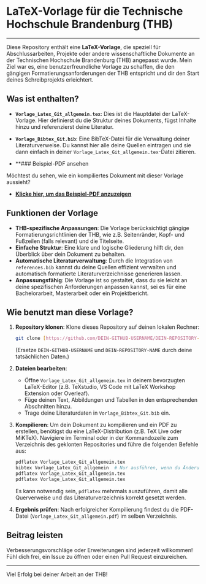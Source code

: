 # LaTeX-Vorlage für die Technische Hochschule Brandenburg (THB)

---

Diese Repository enthält eine **LaTeX-Vorlage**, die speziell für Abschlussarbeiten, Projekte oder andere wissenschaftliche Dokumente an der Technischen Hochschule Brandenburg (THB) angepasst wurde. Mein Ziel war es, eine benutzerfreundliche Vorlage zu schaffen, die den gängigen Formatierungsanforderungen der THB entspricht und dir den Start deines Schreibprojekts erleichtert.

## Was ist enthalten?

* **`Vorlage_Latex_Git_allgemein.tex`**: Dies ist die Hauptdatei der LaTeX-Vorlage. Hier definierst du die Struktur deines Dokuments, fügst Inhalte hinzu und referenzierst deine Literatur.
* **`Vorlage_Bibtex_Git.bib`**: Eine BibTeX-Datei für die Verwaltung deiner Literaturverweise. Du kannst hier alle deine Quellen eintragen und sie dann einfach in deiner `Vorlage_Latex_Git_allgemein.tex`-Datei zitieren.

* **### Beispiel-PDF ansehen

Möchtest du sehen, wie ein kompiliertes Dokument mit dieser Vorlage aussieht?
* **[Klicke hier, um das Beispiel-PDF anzuzeigen](https://github.com/Narrenpfarrer/Th-Brandenburg_Latex_Vorlage/blob/main/Vorlage_Latex_Git_allgemein.pdf)**

## Funktionen der Vorlage

* **THB-spezifische Anpassungen**: Die Vorlage berücksichtigt gängige Formatierungsrichtlinien der THB, wie z.B. Seitenränder, Kopf- und Fußzeilen (falls relevant) und die Titelseite.
* **Einfache Struktur**: Eine klare und logische Gliederung hilft dir, den Überblick über dein Dokument zu behalten.
* **Automatische Literaturverwaltung**: Durch die Integration von `references.bib` kannst du deine Quellen effizient verwalten und automatisch formatierte Literaturverzeichnisse generieren lassen.
* **Anpassungsfähig**: Die Vorlage ist so gestaltet, dass du sie leicht an deine spezifischen Anforderungen anpassen kannst, sei es für eine Bachelorarbeit, Masterarbeit oder ein Projektbericht.

## Wie benutzt man diese Vorlage?

1.  **Repository klonen**: Klone dieses Repository auf deinen lokalen Rechner:
    ```bash
    git clone [https://github.com/DEIN-GITHUB-USERNAME/DEIN-REPOSITORY-NAME.git](https://github.com/DEIN-GITHUB-USERNAME/DEIN-REPOSITORY-NAME.git)
    ```
    (Ersetze `DEIN-GITHUB-USERNAME` und `DEIN-REPOSITORY-NAME` durch deine tatsächlichen Daten.)

2.  **Dateien bearbeiten**:
    * Öffne `Vorlage_Latex_Git_allgemein.tex` in deinem bevorzugten LaTeX-Editor (z.B. TeXstudio, VS Code mit LaTeX Workshop Extension oder Overleaf).
    * Füge deinen Text, Abbildungen und Tabellen in den entsprechenden Abschnitten hinzu.
    * Trage deine Literaturdaten in `Vorlage_Bibtex_Git.bib` ein.

3.  **Kompilieren**: Um dein Dokument zu kompilieren und ein PDF zu erstellen, benötigst du eine LaTeX-Distribution (z.B. TeX Live oder MiKTeX). Navigiere im Terminal oder in der Kommandozeile zum Verzeichnis des geklonten Repositories und führe die folgenden Befehle aus:
    ```bash
    pdflatex Vorlage_Latex_Git_allgemein.tex
    bibtex Vorlage_Latex_Git_allgemein  # Nur ausführen, wenn du Änderungen an Vorlage_Bibtex_Git.bib vorgenommen hast
    pdflatex Vorlage_Latex_Git_allgemein.tex
    pdflatex Vorlage_Latex_Git_allgemein.tex
    ```
    Es kann notwendig sein, `pdflatex` mehrmals auszuführen, damit alle Querverweise und das Literaturverzeichnis korrekt gesetzt werden.

4.  **Ergebnis prüfen**: Nach erfolgreicher Kompilierung findest du die PDF-Datei (`Vorlage_Latex_Git_allgemein.pdf`) im selben Verzeichnis.

## Beitrag leisten

Verbesserungsvorschläge oder Erweiterungen sind jederzeit willkommen! Fühl dich frei, ein Issue zu öffnen oder einen Pull Request einzureichen.

---

Viel Erfolg bei deiner Arbeit an der THB!
